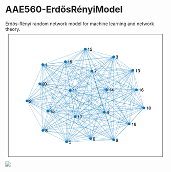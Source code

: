 # AAE560-ErdösRényiModel
Erdös-Rényi random network model for machine learning and network theory.
![](network.png)
![](graphs.png)
